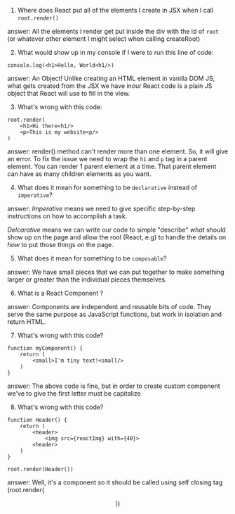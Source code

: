 1. Where does React put all of the elements I create in JSX when I call `root.render()`

answer: All the elements I render get put inside the div with the id of `root` (or whatever other element I might select when calling createRoot) 

2. What would show up in my console if I were to run this line of code:
```
console.log(<h1>Hello, World<h1/>)
```
answer: An Object! Unlike creating an HTML element in vanilla DOM JS, what gets created from the JSX we have inour React code is a plain JS object that React will use to fill in the view. 


3. What's wrong with this code: 
```
root.render(
    <h1>Hi there<h1/>
    <p>This is my website<p/>
)
```
answer: render() method can't render more than one element. So, it will give an error. To fix the issue we need to wrap the `h1` and `p` tag in a parent element. You can render 1 parent element at a time. That parent element can have as many children elements as you want.

4. What does it mean for something to be `declarative` instead of `imperative`?

answer: *Imperative* means we need to give specific step-by-step instructions on how to accomplish a task. 

*Delcarative* means we can write our code to simple "describe" *what* should show up on the page and allow the rool (React, e.g) to handle the details on *how* to put those things on the page. 


5. What does it mean for something to be `composable`?

answer: We have small pieces that we can put together to make something larger or greater than the individual pieces themselves. 


6. What is a React Component ?

answer: Components are independent and reusable bits of code. They serve the same purpose as JavaScript functions, but work in isolation and return HTML.

7. What's wrong with this code?
```
function myComponent() {
    return (
        <small>I'm tiny text!<small/>
    )
}
```

answer: The above code is fine, but in order to create custom component we've to give the first letter must be capitalize


8. What's wrong with this code?
```
function Header() {
    return (
        <header>
            <img src={reactImg} with={40}>
        <header>
    )
}

root.render(Header())
```

answer: Well, it's a component so it should be called using self closing tag (root.render(<Header />))
